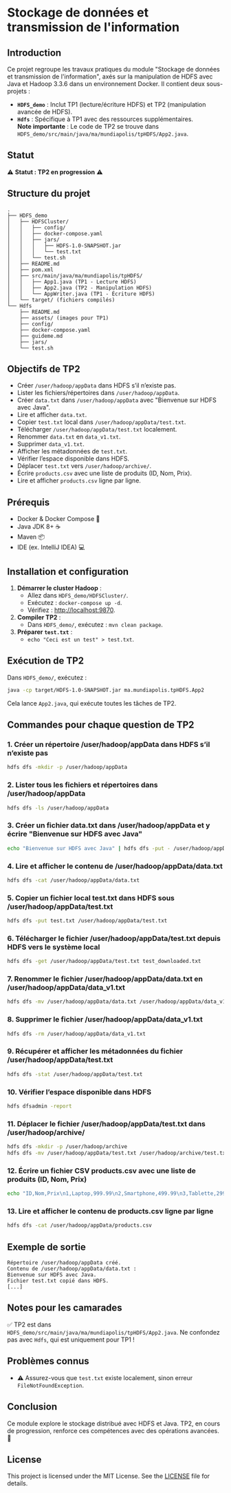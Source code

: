 # Stockage de données et transmission de l'information

## Introduction
Ce projet regroupe les travaux pratiques du module "Stockage de données et transmission de l'information", axés sur la manipulation de HDFS avec Java et Hadoop 3.3.6 dans un environnement Docker. Il contient deux sous-projets :  
- **`HDFS_demo`** : Inclut TP1 (lecture/écriture HDFS) et TP2 (manipulation avancée de HDFS).  
- **`Hdfs`** : Spécifique à TP1 avec des ressources supplémentaires.  
**Note importante** : Le code de TP2 se trouve dans `HDFS_demo/src/main/java/ma/mundiapolis/tpHDFS/App2.java`.

## Statut
⚠️ **Statut : TP2 en progression** ⚠️

## Structure du projet
```
.
├── HDFS_demo
│   ├── HDFSCluster/
│   │   ├── config/
│   │   ├── docker-compose.yaml
│   │   ├── jars/
│   │   │   ├── HDFS-1.0-SNAPSHOT.jar
│   │   │   └── test.txt
│   │   └── test.sh
│   ├── README.md
│   ├── pom.xml
│   ├── src/main/java/ma/mundiapolis/tpHDFS/
│   │   ├── App1.java (TP1 - Lecture HDFS)
│   │   ├── App2.java (TP2 - Manipulation HDFS)
│   │   └── AppWriter.java (TP1 - Écriture HDFS)
│   └── target/ (fichiers compilés)
└── Hdfs
    ├── README.md
    ├── assets/ (images pour TP1)
    ├── config/
    ├── docker-compose.yaml
    ├── guideme.md
    ├── jars/
    └── test.sh
```

## Objectifs de TP2
- Créer `/user/hadoop/appData` dans HDFS s’il n’existe pas.
- Lister les fichiers/répertoires dans `/user/hadoop/appData`.
- Créer `data.txt` dans `/user/hadoop/appData` avec "Bienvenue sur HDFS avec Java".
- Lire et afficher `data.txt`.
- Copier `test.txt` local dans `/user/hadoop/appData/test.txt`.
- Télécharger `/user/hadoop/appData/test.txt` localement.
- Renommer `data.txt` en `data_v1.txt`.
- Supprimer `data_v1.txt`.
- Afficher les métadonnées de `test.txt`.
- Vérifier l’espace disponible dans HDFS.
- Déplacer `test.txt` vers `/user/hadoop/archive/`.
- Écrire `products.csv` avec une liste de produits (ID, Nom, Prix).
- Lire et afficher `products.csv` ligne par ligne.

## Prérequis
- Docker & Docker Compose 🐳
- Java JDK 8+ ☕
- Maven 📦
- IDE (ex. IntelliJ IDEA) 💻

## Installation et configuration
1. **Démarrer le cluster Hadoop** :
   - Allez dans `HDFS_demo/HDFSCluster/`.
   - Exécutez : `docker-compose up -d`.
   - Vérifiez : [http://localhost:9870](http://localhost:9870).
2. **Compiler TP2** :
   - Dans `HDFS_demo/`, exécutez : `mvn clean package`.
3. **Préparer `test.txt`** :
   - `echo "Ceci est un test" > test.txt`.

## Exécution de TP2
Dans `HDFS_demo/`, exécutez :
```bash
java -cp target/HDFS-1.0-SNAPSHOT.jar ma.mundiapolis.tpHDFS.App2
```
Cela lance `App2.java`, qui exécute toutes les tâches de TP2.

## Commandes pour chaque question de TP2

### 1. Créer un répertoire /user/hadoop/appData dans HDFS s’il n’existe pas
```bash
hdfs dfs -mkdir -p /user/hadoop/appData
```

### 2. Lister tous les fichiers et répertoires dans /user/hadoop/appData
```bash
hdfs dfs -ls /user/hadoop/appData
```

### 3. Créer un fichier data.txt dans /user/hadoop/appData et y écrire "Bienvenue sur HDFS avec Java"
```bash
echo "Bienvenue sur HDFS avec Java" | hdfs dfs -put - /user/hadoop/appData/data.txt
```

### 4. Lire et afficher le contenu de /user/hadoop/appData/data.txt
```bash
hdfs dfs -cat /user/hadoop/appData/data.txt
```

### 5. Copier un fichier local test.txt dans HDFS sous /user/hadoop/appData/test.txt
```bash
hdfs dfs -put test.txt /user/hadoop/appData/test.txt
```

### 6. Télécharger le fichier /user/hadoop/appData/test.txt depuis HDFS vers le système local
```bash
hdfs dfs -get /user/hadoop/appData/test.txt test_downloaded.txt
```

### 7. Renommer le fichier /user/hadoop/appData/data.txt en /user/hadoop/appData/data_v1.txt
```bash
hdfs dfs -mv /user/hadoop/appData/data.txt /user/hadoop/appData/data_v1.txt
```

### 8. Supprimer le fichier /user/hadoop/appData/data_v1.txt
```bash
hdfs dfs -rm /user/hadoop/appData/data_v1.txt
```

### 9. Récupérer et afficher les métadonnées du fichier /user/hadoop/appData/test.txt
```bash
hdfs dfs -stat /user/hadoop/appData/test.txt
```

### 10. Vérifier l’espace disponible dans HDFS
```bash
hdfs dfsadmin -report
```

### 11. Déplacer le fichier /user/hadoop/appData/test.txt dans /user/hadoop/archive/
```bash
hdfs dfs -mkdir -p /user/hadoop/archive
hdfs dfs -mv /user/hadoop/appData/test.txt /user/hadoop/archive/test.txt
```

### 12. Écrire un fichier CSV products.csv avec une liste de produits (ID, Nom, Prix)
```bash
echo "ID,Nom,Prix\n1,Laptop,999.99\n2,Smartphone,499.99\n3,Tablette,299.99" | hdfs dfs -put - /user/hadoop/appData/products.csv
```

### 13. Lire et afficher le contenu de products.csv ligne par ligne
```bash
hdfs dfs -cat /user/hadoop/appData/products.csv
```

## Exemple de sortie
```
Répertoire /user/hadoop/appData créé.
Contenu de /user/hadoop/appData/data.txt :
Bienvenue sur HDFS avec Java.
Fichier test.txt copié dans HDFS.
[...]
```

## Notes pour les camarades
✅ TP2 est dans `HDFS_demo/src/main/java/ma/mundiapolis/tpHDFS/App2.java`. Ne confondez pas avec `Hdfs`, qui est uniquement pour TP1 !

## Problèmes connus
- ⚠️ Assurez-vous que `test.txt` existe localement, sinon erreur `FileNotFoundException`.

## Conclusion
Ce module explore le stockage distribué avec HDFS et Java. TP2, en cours de progression, renforce ces compétences avec des opérations avancées. 🚀

## License
This project is licensed under the MIT License. See the [LICENSE](LICENSE) file for details.
